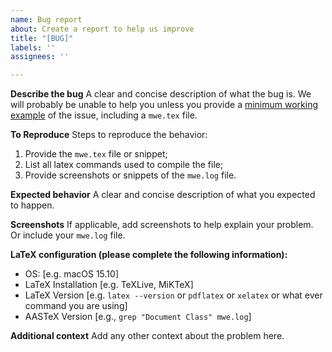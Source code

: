 ```yaml
---
name: Bug report
about: Create a report to help us improve
title: "[BUG]"
labels: ''
assignees: ''

---
```


**Describe the bug**
A clear and concise description of what the bug is. We will probably be unable to help you unless you provide a [minimum working example](https://en.wikipedia.org/wiki/Minimal_reproducible_example) of the issue, including a `mwe.tex` file. 

**To Reproduce**
Steps to reproduce the behavior:
1. Provide the `mwe.tex` file or snippet;
2. List all latex commands used to compile the file;
3. Provide screenshots or snippets of the `mwe.log` file.

**Expected behavior**
A clear and concise description of what you expected to happen.

**Screenshots**
If applicable, add screenshots to help explain your problem. Or include your `mwe.log` file.

**LaTeX configuration (please complete the following information):**
 - OS: [e.g. macOS 15.10]
 - LaTeX Installation [e.g. TeXLive, MiKTeX]
 - LaTeX Version [e.g. `latex --version` or `pdflatex` or `xelatex` or what ever command you are using]
 - AASTeX Version [e.g., `grep "Document Class" mwe.log`]


**Additional context**
Add any other context about the problem here.
